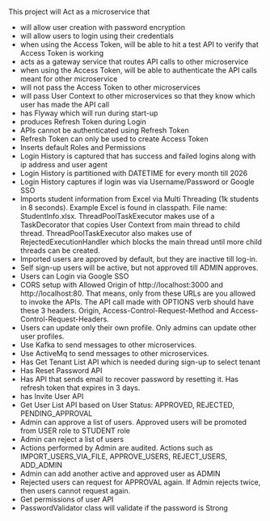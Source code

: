 This project will Act as a microservice that

* will allow user creation with password encryption
* will allow users to login using their credentials
* when using the Access Token, will be able to hit a test API to verify that Access Token is working
* acts as a gateway service that routes API calls to other microservice
* when using the Access Token, will be able to authenticate the API calls meant for other microservice
* will not pass the Access Token to other microservices
* will pass User Context to other microservices so that they know which user has made the API call
* has Flyway which will run during start-up
* produces Refresh Token during Login
* APIs cannot be authenticated using Refresh Token
* Refresh Token can only be used to create Access Token
* Inserts default Roles and Permissions
* Login History is captured that has success and failed logins along with ip address and user agent
* Login History is partitioned with DATETIME for every month till 2026
* Login History captures if login was via Username/Password or Google SSO
* Imports student information from Excel via Multi Threading (1k students in 8 seconds). Example Excel is found
  in classpath. File name: StudentInfo.xlsx. ThreadPoolTaskExecutor makes use of a TaskDecorator that copies
  User Context from main thread to child thread. ThreadPoolTaskExecutor also makes use of RejectedExecutionHandler
  which blocks the main thread until more child threads can be created.
* Imported users are approved by default, but they are inactive till log-in.
* Self sign-up users will be active, but not approved till ADMIN approves.
* Users can Login via Google SSO
* CORS setup with Allowed Origin of http://localhost:3000 and http://localhost:80. That means, only from
  these URLs are you allowed to invoke the APIs. The API call made with OPTIONS verb should have these 3 headers.
  Origin, Access-Control-Request-Method and Access-Control-Request-Headers.
* Users can update only their own profile. Only admins can update other user profiles.
* Use Kafka to send messages to other microservices.
* Use ActiveMq to send messages to other microservices.
* Has Get Tenant List API which is needed during sign-up to select tenant
* Has Reset Password API
* Has API that sends email to recover password by resetting it. Has refresh token that expires in 3 days.
* has Invite User API
* Get User List API based on User Status: APPROVED, REJECTED, PENDING_APPROVAL
* Admin can approve a list of users. Approved users will be promoted from USER role to STUDENT role
* Admin can reject a list of users
* Actions performed by Admin are audited. Actions such as IMPORT_USERS_VIA_FILE, APPROVE_USERS, REJECT_USERS, ADD_ADMIN
* Admin can add another active and approved user as ADMIN
* Rejected users can request for APPROVAL again. If Admin rejects twice, then users cannot request again.
* Get permissions of user API
* PasswordValidator class will validate if the password is Strong
